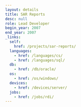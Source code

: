 ```yaml
---
layout: details
title: SAR Reports
desc: null
role: Lead Developer
begin_year: 2007
end_year: 2007
_links:
  self:
    href: /projects/sar-reports/
  languages:
    - href: /languages/cs/
    - href: /languages/sql/
  db:
    - href: /db/oracle/
  os:
    - href: /os/windows/
  devices:
    - href: /devices/server/
  jobs:
    - href: /jobs/rdi/
---
```

